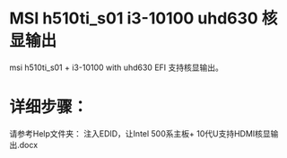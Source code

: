 # MSI h510ti_s01 i3-10100 uhd630 核显输出
msi h510ti_s01 + i3-10100 with uhd630 EFI 支持核显输出。
# 详细步骤：
请参考Help文件夹：
注入EDID，让Intel 500系主板+ 10代U支持HDMI核显输出.docx
